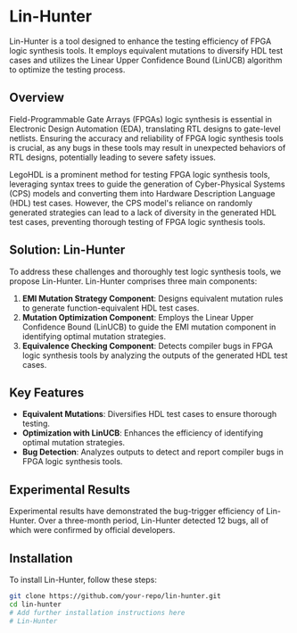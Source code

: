 # Lin-Hunter

Lin-Hunter is a tool designed to enhance the testing efficiency of FPGA logic synthesis tools. It employs equivalent mutations to diversify HDL test cases and utilizes the Linear Upper Confidence Bound (LinUCB) algorithm to optimize the testing process. 

## Overview

Field-Programmable Gate Arrays (FPGAs) logic synthesis is essential in Electronic Design Automation (EDA), translating RTL designs to gate-level netlists. Ensuring the accuracy and reliability of FPGA logic synthesis tools is crucial, as any bugs in these tools may result in unexpected behaviors of RTL designs, potentially leading to severe safety issues.

LegoHDL is a prominent method for testing FPGA logic synthesis tools, leveraging syntax trees to guide the generation of Cyber-Physical Systems (CPS) models and converting them into Hardware Description Language (HDL) test cases. However, the CPS model's reliance on randomly generated strategies can lead to a lack of diversity in the generated HDL test cases, preventing thorough testing of FPGA logic synthesis tools.

## Solution: Lin-Hunter

To address these challenges and thoroughly test logic synthesis tools, we propose Lin-Hunter. Lin-Hunter comprises three main components:

1. **EMI Mutation Strategy Component**: Designs equivalent mutation rules to generate function-equivalent HDL test cases.
2. **Mutation Optimization Component**: Employs the Linear Upper Confidence Bound (LinUCB) to guide the EMI mutation component in identifying optimal mutation strategies.
3. **Equivalence Checking Component**: Detects compiler bugs in FPGA logic synthesis tools by analyzing the outputs of the generated HDL test cases.

## Key Features

- **Equivalent Mutations**: Diversifies HDL test cases to ensure thorough testing.
- **Optimization with LinUCB**: Enhances the efficiency of identifying optimal mutation strategies.
- **Bug Detection**: Analyzes outputs to detect and report compiler bugs in FPGA logic synthesis tools.

## Experimental Results

Experimental results have demonstrated the bug-trigger efficiency of Lin-Hunter. Over a three-month period, Lin-Hunter detected 12 bugs, all of which were confirmed by official developers.

## Installation

To install Lin-Hunter, follow these steps:

```bash
git clone https://github.com/your-repo/lin-hunter.git
cd lin-hunter
# Add further installation instructions here
# Lin-Hunter
